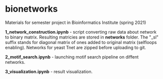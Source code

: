# bionetworks
Materials for semester project in Bioinformatics Institute (spring 2021)

__1_network_construction.ipynb__ - script converting raw data about network to binary matrix. Resulting matricies are stored in __networks__ folder. The "\_sl" suffix stands for diagonal matrix of ones added to original matrix (selfloops enabling). Networks for yeast Tnet are zipped before uploading to git.

__2_motif_search.ipynb__ - launching motif search pipeline on diffent networks. 

__3_visualization.ipynb__ - result visualization.
